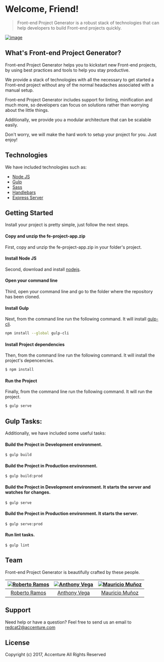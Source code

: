 # Welcome, Friend!

> Front-end Project Generator is a robust stack of technologies that can help developers to build Front-end projects quickly.

[![image](https://innersource.accenture.com/projects/RED_CAT/repos/fe-project-generator/raw/generators/client/images/redcat.png)](https://innersource.accenture.com/projects/RED_CAT/repos/fe-project-generator/browse)


## What's Front-end Project Generator?

Front-end Project Generator helps you to kickstart new Front-end projects, by using best practices and tools to help you stay productive.

We provide a stack of technologies with all the necessary to get started a Front-end project without any of the normal headaches associated with a manual setup.

Front-end Project Generator includes support for linting, minification and much more, so developers can focus on solutions rather than worrying about the little things.

Additionally, we provide you a modular architecture that can be scalable easily.

Don't worry, we will make the hard work to setup your project for you. Just enjoy!


## Technologies
We have included technologies such as:

- [Node JS](https://nodejs.org)
- [Gulp](http://gulpjs.com)
- [Sass](http://sass-lang.com)
- [Handlebars](https://www.npmjs.com/package/handlebars-layout)
- [Express Server](https://expressjs.com)

## Getting Started
Install your project is pretty simple, just follow the next steps.

#### Copy and unzip the fe-project-app.zip
First, copy and unzip the fe-project-app.zip in your folder's project.

#### Install Node JS
Second, download and install [nodejs](http://nodejs.org).

#### Open your command line
Third, open your command line and go to the folder where the repository has been cloned.

#### Install Gulp
Next, from the command line run the following command. It will install [gulp-cli](https://github.com/gulpjs/gulp).

```bash
npm install --global gulp-cli
```

#### Install Project dependencies
Then, from the command line run the following command. It will install the project's depencencies.

```bash
$ npm install
```

#### Run the Project
Finally, from the command line run the following command. It will run the project.

```bash
$ gulp serve
```


## Gulp Tasks:
Additionally, we have included some useful tasks:


#### Build the Project in Development environment.
```
$ gulp build
```

#### Build the Project in Production environment.
```
$ gulp build:prod
```

#### Build the Project in Development environment. It starts the server and watches for changes.
```
$ gulp serve
```

#### Build the Project in Production environment. It starts the server.
```
$ gulp serve:prod
```

#### Run lint tasks.
```
$ gulp lint
```


## Team

Front-end Project Generator is beautifully crafted by these people.

[![Roberto Ramos](https://innersource.accenture.com/projects/RED_CAT/repos/fe-project-generator/raw/generators/client/images/881707.jpg)](https://people.accenture.com/Experience.aspx?accountname=roberto.ramos) | [![Anthony Vega](https://innersource.accenture.com/projects/RED_CAT/repos/fe-project-generator/raw/generators/client/images/881645.jpg)](https://people.accenture.com/Experience.aspx?accountname=anthony.vega) | [![Mauricio Muñoz](https://innersource.accenture.com/projects/RED_CAT/repos/fe-project-generator/raw/generators/client/images/881525.jpg)](https://people.accenture.com/Experience.aspx?accountname=mauricio.munoz)
:---:|:---:|:---:|
[Roberto Ramos](https://people.accenture.com/Experience.aspx?accountname=roberto.ramos) | [Anthony Vega](https://people.accenture.com/Experience.aspx?accountname=anthony.vega) | [Mauricio Muñoz](https://people.accenture.com/Experience.aspx?accountname=mauricio.munoz)


## Support

Need help or have a question? Feel free to send us an email to [redcat2@accenture.com](mailto:redcat2@accenture.com)


## License

Copyright (c) 2017, Accenture All Rights Reserved